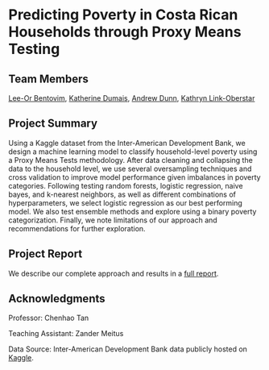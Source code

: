  # Predicting Poverty in Costa Rican Households through Proxy Means Testing

## Team Members
[Lee-Or Bentovim](https://github.com/bentoviml), [Katherine Dumais](https://github.com/kdumais111), [Andrew Dunn](https://github.com/andrewjtdunn), [Kathryn Link-Oberstar](https://github.com/klinkoberstar)

## Project Summary
Using a Kaggle dataset from the Inter-American Development Bank, we design a machine learning model to classify household-level poverty using a Proxy Means Tests methodology. After data cleaning and collapsing the data to the household level, we use several oversampling techniques and cross validation to improve model performance given imbalances in poverty categories. Following testing random forests, logistic regression, naive bayes, and k-nearest neighbors, as well as different combinations of hyperparameters, we select logistic regression as our best performing model. We also test ensemble methods and explore using a binary poverty categorization. Finally, we note limitations of our approach and recommendations for further exploration.

## Project Report
We describe our complete approach and results in a [full report](https://github.com/andrewjtdunn/Costa-Rican-Household-Poverty-Level-Prediction/blob/main/Summary%20Report.pdf).


## Acknowledgments
Professor: Chenhao Tan

Teaching Assistant: Zander Meitus

Data Source: Inter-American Development Bank data publicly hosted on [Kaggle](https://www.kaggle.com/competitions/costa-rican-household-poverty-prediction/overview).
